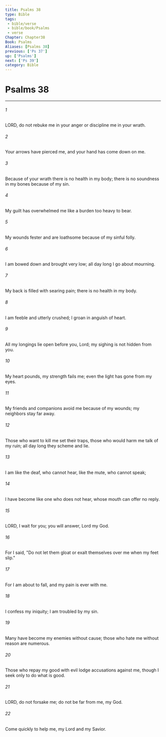 ```yaml
---
title: Psalms 38
type: Bible
tags:
 - bible/verse
 - bible/book/Psalms
 - verse
Chapter: Chapter38
Book: Psalms
Aliases: [Psalms 38]
previous: ['Ps 37']
up: ['Psalms']
next: ['Ps 39']
category: Bible
---
```

# Psalms 38

***


###### 1 
LORD, do not rebuke me in your anger or discipline me in your wrath. 

###### 2 
Your arrows have pierced me, and your hand has come down on me. 

###### 3 
Because of your wrath there is no health in my body; there is no soundness in my bones because of my sin. 

###### 4 
My guilt has overwhelmed me like a burden too heavy to bear. 

###### 5 
My wounds fester and are loathsome because of my sinful folly. 

###### 6 
I am bowed down and brought very low; all day long I go about mourning. 

###### 7 
My back is filled with searing pain; there is no health in my body. 

###### 8 
I am feeble and utterly crushed; I groan in anguish of heart. 

###### 9 
All my longings lie open before you, Lord; my sighing is not hidden from you. 

###### 10 
My heart pounds, my strength fails me; even the light has gone from my eyes. 

###### 11 
My friends and companions avoid me because of my wounds; my neighbors stay far away. 

###### 12 
Those who want to kill me set their traps, those who would harm me talk of my ruin; all day long they scheme and lie. 

###### 13 
I am like the deaf, who cannot hear, like the mute, who cannot speak; 

###### 14 
I have become like one who does not hear, whose mouth can offer no reply. 

###### 15 
LORD, I wait for you; you will answer, Lord my God. 

###### 16 
For I said, "Do not let them gloat or exalt themselves over me when my feet slip." 

###### 17 
For I am about to fall, and my pain is ever with me. 

###### 18 
I confess my iniquity; I am troubled by my sin. 

###### 19 
Many have become my enemies without cause; those who hate me without reason are numerous. 

###### 20 
Those who repay my good with evil lodge accusations against me, though I seek only to do what is good. 

###### 21 
LORD, do not forsake me; do not be far from me, my God. 

###### 22 
Come quickly to help me, my Lord and my Savior. 
